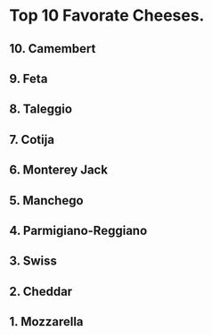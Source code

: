 # Top 10 Favorate Cheeses.

## 10. Camembert

## 9. Feta

## 8. Taleggio

## 7. Cotija

## 6. Monterey Jack

## 5. Manchego

## 4. Parmigiano-Reggiano

## 3. Swiss

## 2. Cheddar

## 1. Mozzarella
